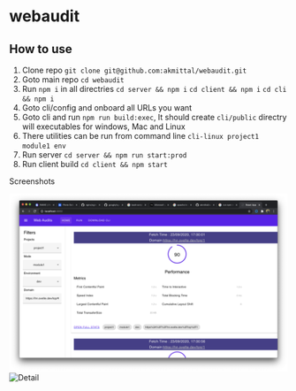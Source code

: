 # webaudit

## How to use
1. Clone repo `git clone git@github.com:akmittal/webaudit.git` 
2. Goto main repo `cd webaudit`
3. Run `npm i` in all directries 
    `cd server && npm i`
    `cd client && npm i`
    `cd cli && npm i`
4. Goto cli/config and onboard all URLs you want
5. Goto cli and run `npm run build:exec`, It should create `cli/public` directry will executables for windows, Mac and Linux
6. There utilities can be run from command line `cli-linux project1 module1 env`
7. Run server `cd server && npm run start:prod`
8. Run client build `cd client && npm start`

Screenshots

![Home](/screenshot/1.png?raw=true "Home")
![Detail](/screenshot/2.pngs?raw=true "Detail")
